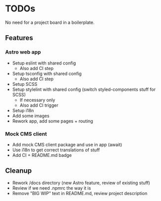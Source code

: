 # TODOs

No need for a project board in a boilerplate.

## Features

### Astro web app

- Setup eslint with shared config
  - Also add CI step
- Setup tsconfig with shared config
  - Also add CI step
- Setup SCSS
- Setup stylelint with shared config (switch styled-components stuff for SCSS)
  - If necessary only
  - Also add CI trigger
- Setup i18n
- Add some images
- Rework app, add some pages + routing

### Mock CMS client

- Add mock CMS client package and use in app (await)
- Use i18n to get correct translations of stuff
- Add CI + README.md badge

## Cleanup

- Rework /docs directory (new Astro feature, review of existing stuff)
- Review if we need .npmrc the way it is
- Remove "BIG WIP" text in README.md, review project description
